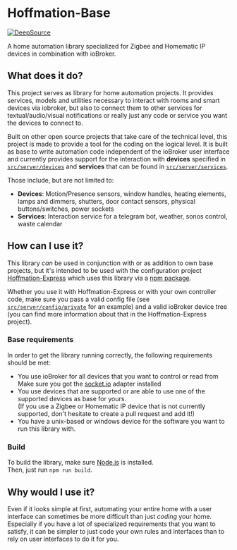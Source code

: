 # Hoffmation-Base
[![DeepSource](https://deepsource.io/gh/theimo1221/Hoffmation-Base.svg/?label=active+issues&show_trend=true&token=Ec4T7omgYOMMc4ezxv_9bHk9)](https://deepsource.io/gh/theimo1221/Hoffmation-Base/?ref=repository-badge)

A home automation library specialized for Zigbee and Homematic IP devices in combination with ioBroker.
## What does it do?
This project serves as library for home automation projects. It provides services, models and utilities necessary to interact with rooms and smart devices via iobroker, but also to connect them to other services for textual/audio/visual notifications or really just any code or service you want the devices to connect to.

Built on other open source projects that take care of the technical level, this project is made to provide a tool for the coding on the logical level. It is built as base to write automation code independent of the ioBroker user interface and currently provides support for the interaction with **devices** specified in [`src/server/devices`](src/server/devices) and **services** that can be found in [`src/server/services`](src/server/devices).

Those include, but are not limited to:

- **Devices**: Motion/Presence sensors, window handles, heating elements, lamps and dimmers, shutters, door contact sensors, physical buttons/switches, power sockets
- **Services**: Interaction service for a telegram bot, weather, sonos control, waste calendar

## How can I use it?
This library *can* be used in conjunction with or as addition to own base projects, but it's intended to be used with the configuration project [Hoffmation-Express](https://github.com/theimo1221/Hoffmation-Express) which uses this library via a [npm package](https://www.npmjs.com/package/hoffmation-base).

Whether you use it with Hoffmation-Express or with your own controller code, make sure you pass a valid config file (see [`src/server/config/private`](src/server/config/private) for an example) and a valid ioBroker device tree (you can find more information about that in the Hoffmation-Express project).

### Base requirements
In order to get the library running correctly, the following requirements should be met:
* You use ioBroker for all devices that you want to control or read from
  Make sure you got the [socket.io](https://github.com/ioBroker/ioBroker.socketio) adapter installed
* You use devices that are supported or are able to use one of the supported devices as base for yours.  
  (If you use a Zigbee or Homematic IP device that is not currently supported, don't hesitate to create a pull request and add it!)
* You have a unix-based or windows device for the software you want to run this library with.

### Build
To build the library, make sure [Node.js](https://nodejs.org/en/download/) is installed.  
Then, just run `npm run build`.

## Why would I use it?
Even if it looks simple at first, automating your entire home with a user interface can sometimes be more difficult than just *coding* your home.  
Especially if you have a lot of specialized requirements that you want to satisfy, it can be simpler to just code your own rules and interfaces than to rely on user interfaces to do it for you.  